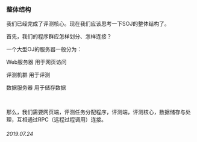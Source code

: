 ### 整体结构

我们已经完成了评测核心。现在我们应该思考一下SOJ的整体结构了。

首先，我们的程序群应怎样划分、怎样连接？

一个大型OJ的服务器一般分为：

Web服务器	用于网页访问

评测机群		用于评测

数据服务器	用于储存数据

<br />

那么，我们需要网页端，评测任务分配程序，评测端，评测核心，数据储存与处理，互相通过RPC（远程过程调用）连接。

###### 2019.07.24